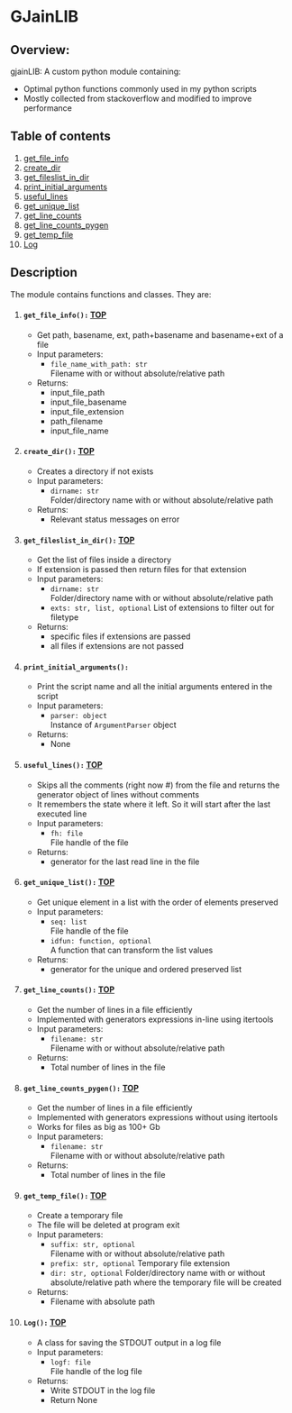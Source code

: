 
GJainLIB
====================================================

## Overview:
gjainLIB: A custom python module containing:
* Optimal python functions commonly used in my python scripts
* Mostly collected from stackoverflow and modified to improve performance

## Table of contents
<!--ts-->
1. [get_file_info](#get_file_info)
1. [create_dir](#create_dir)
1. [get_fileslist_in_dir](#get_fileslist_in_dir)
1. [print_initial_arguments](#print_initial_arguments)
1. [useful_lines](#useful_lines)
1. [get_unique_list](#get_unique_list)
1. [get_line_counts](#get_line_counts)
1. [get_line_counts_pygen](#get_line_counts_pygen)
1. [get_temp_file](#get_temp_file)
1. [Log](#Log)


<!--te-->

## Description
The module contains functions and classes. They are:

1. #### ``get_file_info():`` [TOP](#Table%201%20of%201%20contents)  
	* Get path, basename, ext, path+basename and basename+ext of a file
	* Input parameters:
		* ``file_name_with_path: str``  
			Filename with or without absolute/relative path
	* Returns: 
		* input_file_path
		* input_file_basename
		* input_file_extension
		* path_filename
		* input_file_name

1. #### ``create_dir():`` [TOP](#Table%201%20of%201%20contents)    
	* Creates a directory if not exists
	* Input parameters:
		* ``dirname: str``  
			Folder/directory name with or without absolute/relative path
	* Returns: 
		* Relevant status messages on error

1. #### ``get_fileslist_in_dir():`` [TOP](#Table%201%20of%201%20contents)    
	* Get the list of files inside a directory 
	* If extension is passed then return files for that extension
	* Input parameters:
		* ``dirname: str``  
			Folder/directory name with or without absolute/relative path
		* ``exts: str, list, optional``
			List of extensions to filter out for filetype
	* Returns: 
		* specific files if extensions are passed
		* all files if extensions are not passed

1. #### ``print_initial_arguments(): ``
	* Print the script name and all the initial arguments entered in the script
	* Input parameters:
		* ``parser: object``  
			Instance of ``ArgumentParser`` object
	* Returns:
		* None

1. #### ``useful_lines():`` [TOP](#Table%201%20of%201%20contents)    
	* Skips all the comments (right now #) from the file and returns the generator object of lines without comments
	* It remembers the state where it left. So it will start after the last executed line
	* Input parameters:
		* ``fh: file``  
			File handle of the file
	* Returns: 
		* generator for the last read line in the file

1. #### ``get_unique_list():`` [TOP](#Table%201%20of%201%20contents)    
	* Get unique element in a list with the order of elements preserved
	* Input parameters:
		* ``seq: list``  
			File handle of the file
		* ``idfun: function, optional``  
			A function that can transform the list values
	* Returns: 
		* generator for the unique and ordered preserved list

1. #### ``get_line_counts():`` [TOP](#Table%201%20of%201%20contents)    
	* Get the number of lines in a file efficiently
	* Implemented with generators expressions in-line using itertools
	* Input parameters:
		* ``filename: str``  
			Filename with or without absolute/relative path
	* Returns: 
		* Total number of lines in the file

1. #### ``get_line_counts_pygen():`` [TOP](#Table%201%20of%201%20contents)    
	* Get the number of lines in a file efficiently
	* Implemented with generators expressions without using itertools
	* Works for files as big as 100+ Gb
	* Input parameters:
		* ``filename: str``  
			Filename with or without absolute/relative path
	* Returns: 
		* Total number of lines in the file

1. #### ``get_temp_file():`` [TOP](#Table%201%20of%201%20contents)    
	* Create a temporary file
	* The file will be deleted at program exit
	* Input parameters:
		* ``suffix: str, optional``  
			Filename with or without absolute/relative path
		* ``prefix: str, optional``
			Temporary file extension
		* ``dir: str, optional``
			Folder/directory name with or without absolute/relative path where the temporary file will be created
	* Returns: 
		* Filename with absolute path

1. #### ``Log():`` [TOP](#Table%201%20of%201%20contents)    
	* A class for saving the STDOUT output in a log file 
	* Input parameters:
		* ``logf: file``  
			File handle of the log file
	* Returns: 
		* Write STDOUT in the log file
		* Return None





